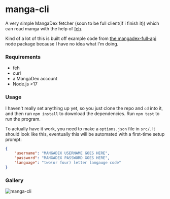 # manga-cli

A very simple MangaDex fetcher (soon to be full client(if i finish it)) which can read manga with the help of [feh](https://wiki.archlinux.org/title/feh).

Kind of a lot of this is built off example code from [the mangadex-full-api](https://github.com/md-y/mangadex-full-api) node package because I have no idea what I'm doing.

### Requirements
- feh
- curl
- a MangaDex account
- Node.js >17

### Usage
I haven't really set anything up yet, so you just clone the repo and `cd` into it, and then run `npm install` to download the dependencies. Run `npm test` to run the program.

To actually have it work, you need to make a `options.json` file in `src/`. It should look like this, eventually this will be automated with a first-time setup prompt:

```json
{
    "username": "MANGADEX USERNAME GOES HERE",
    "password": "MANGADEX PASSWORD GOES HERE",
    "language": "two(or four) letter langauge code"
}
```

### Gallery
![manga-cli](https://user-images.githubusercontent.com/48436180/149846780-06ef6546-e784-4f39-91c8-e0c68e673c71.png)
